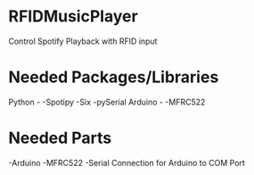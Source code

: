 # RFIDMusicPlayer
Control Spotify Playback with RFID input
# Needed Packages/Libraries
Python - 
  -Spotipy
  -Six
  -pySerial
Arduino - 
  -MFRC522
# Needed Parts
-Arduino
-MFRC522
-Serial Connection for Arduino to COM Port
